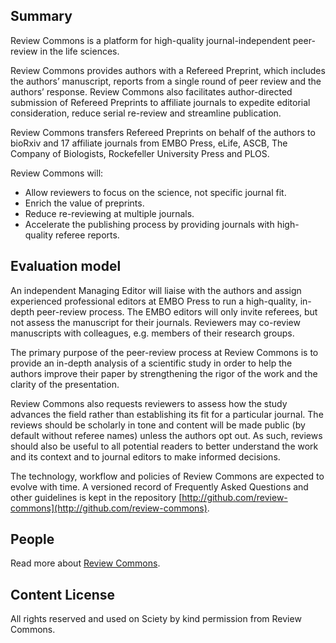 ## Summary

Review Commons is a platform for high-quality journal-independent peer-review in the life sciences.

Review Commons provides authors with a Refereed Preprint, which includes the authors’ manuscript, reports from a single round of peer review and the authors’ response. Review Commons also facilitates author-directed submission of Refereed Preprints to affiliate journals to expedite editorial consideration, reduce serial re-review and streamline publication.

Review Commons transfers Refereed Preprints on behalf of the authors to bioRxiv and 17 affiliate journals from EMBO Press, eLife, ASCB, The Company of Biologists, Rockefeller University Press and PLOS.

Review Commons will:

*   Allow reviewers to focus on the science, not specific journal fit.
*   Enrich the value of preprints.
*   Reduce re-reviewing at multiple journals.
*   Accelerate the publishing process by providing journals with high-quality referee reports.

## Evaluation model

An independent Managing Editor will liaise with the authors and assign experienced professional editors at EMBO Press to run a high-quality, in-depth peer-review process. The EMBO editors will only invite referees, but not assess the manuscript for their journals. Reviewers may co-review manuscripts with colleagues, e.g. members of their research groups.

The primary purpose of the peer-review process at Review Commons is to provide an in-depth analysis of a scientific study in order to help the authors improve their paper by strengthening the rigor of the work and the clarity of the presentation.

Review Commons also requests reviewers to assess how the study advances the field rather than establishing its fit for a particular journal. The reviews should be scholarly in tone and content will be made public (by default without referee names) unless the authors opt out. As such, reviews should also be useful to all potential readers to better understand the work and its context and to journal editors to make informed decisions.

The technology, workflow and policies of Review Commons are expected to evolve with time. A versioned record of Frequently Asked Questions and other guidelines is kept in the repository [http://github.com/review-commons](http://github.com/review-commons).

## People

Read more about [Review Commons](https://www.reviewcommons.org/editors-and-board/).

## Content License

All rights reserved and used on Sciety by kind permission from Review Commons.
